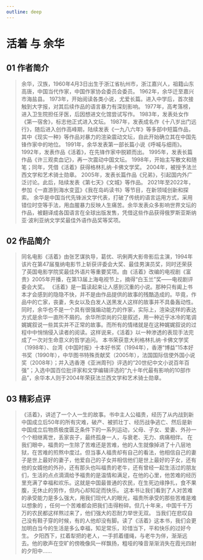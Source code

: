 ```yaml
---
outline: deep
---
```

# 活着 与 余华

## 01 作者简介
> 余华，汉族，1960年4月3日出生于浙江省杭州市，浙江嘉兴人，祖籍山东高唐，中国当代作家，中国作家协会委员会委员。
> 1962年，余华迁至嘉兴市海盐县。
> 1973年，开始阅读各类小说，尤爱长篇。进入中学后，首次接触到大字报，对其后续作品的语言暴力有深刻影响。
> 1977年，高考落榜，进入卫生院担任牙医，后因想进文化馆尝试写作。
> 1983年，发表处女作《第一宿舍》，标志他正式进入文坛。
> 1987年，发表成名作《十八岁出门远行》，随后进入创作高峰期，陆续发表《一九八六年》等多部中短篇作品，其中《现实一种》等作品对暴力的渲染震动文坛，自此开始确立其在中国先锋作家中的地位。
> 1991年，余华发表第一部长篇小说《呼喊与细雨》。
> 1992年，发表作品《活着》，在先锋作家中脱颖而出。
> 1995年，发表长篇作品《许三观卖血记》，再一次震动中国文坛。
> 1998年，开始主写散文和随笔；同年，凭借《活着》获得格林扎纳·卡佛文学奖。
> 2004年，被授予法兰西文学和艺术骑士勋章。
> 2005年，发表长篇作品《兄弟》，引起国内外广泛讨论。此后，陆续发表《第七天》《文城》等作品。
> 2021年至2022年，参加《一直游到海水变蓝》《我在岛屿读书》等节目，在新领域创新和探索。
> 余华是中国当代先锋派文学代表，打破了传统的语言运用方式，采用错位时空等手法，用血腥暴力反映人生痛苦。余华发表众多影响世界文坛的作品，被翻译成各国语言在全球出版发售，凭借这些作品获得俄罗斯亚斯纳亚·波利亚纳文学奖最佳外语作品奖等奖项。

## 02 作品简介
> 同名电影《活着》由张艺谋执导，葛优、巩俐两大影帝影后主演，1994年该片在第47届戛纳电影节上斩获评委会大奖、最佳男演员奖，同时还荣获了英国电影学院奖最佳外语片等重要奖项。由《活着》改编的电视剧《富贵》2005年开播，在第13届上海电视节上，摘得“白玉兰”奖——电视剧评委会大奖。
> 《活着》是一篇读起来让人感到沉重的小说。那种只有阖上书本才会感到的隐隐不快，并不是由作品提供的故事的残酷造成的。毕竟，作品中的亡家，丧妻，失女以及白发人送黑发人这样的故事并不具备轰动性。同时，余华也不是一个具有很强煽动能力的作家，实际上，渲染这样的表达方式是余华一直所不屑的。余华所崇尚的只是叙述，用一种近乎冰冷的笔调娓娓叙说一些其实并不正常的故事。而所有的情绪就是在这种娓娓叙说的过程中中悄悄侵入读者的阅读。这样说来，《活着》以一种渗透的表现手法完成了一次对生命意义的哲学追问。
> 本书荣获意大利格林扎纳·卡佛文学奖（1998年）、台湾《中国时报》十本好书奖（1994年），香港“博益”15本好书奖（1990年），中华图书特殊贡献奖（2005年），法国国际信使外国小说奖（2008年）；并入选香港《亚洲周刊》评选的“20世纪中文小说百年百强”；入选中国百位批评家和文学编辑评选的“九十年代最有影响的10部作品”，余华本人则于2004年荣获法兰西文学和艺术骑士勋章。

## 03 精彩点评 
> 《活着》，讲述了一个人一生的故事。书中主人公福贵，经历了从内战到新中国成立后50年的所有灾难，破产、被抓壮丁、经历战争逃亡、然后是新中国成立后物质极度匮乏条件下的一系列运动，父母、子女、爱妻、外孙一个个相继离世，丢家丧子，最终孤身一人，与衰老、无力、病痛相伴。
> 在我们眼中，福贵的一生除了苦难还是苦难，他的人生就像掉进了十八层地狱，在苦难的煎熬中度过。但当事人福贵却有自己的看法，他相信自己的妻子是世上最好的妻子，他爱自己的子女并相信他们是世上最好的子女，还有他的女婿他的外孙，还有那头也叫福贵的老牛，还有曾经一起生活过的朋友们，生活的点点滴滴给予福贵的是温情和满足，在他的心里，他苦难的经历里充满了幸福和欢乐。这就是中国最普通的农民，在生死边缘挣扎，食不果腹，无休止的劳作，但内心却知足而快乐。
这本书让我们看到了人对苦难的承受能力是多么强大，用我们现代人的眼光，福贵所承受的那些苦难是难以想象的 ，任何一个苦难都会把我们击得粉碎。但几十年来，中国千千万万的农民都这样熬过来了，他们强大的忍耐力举世无双。
> 当我们在悲叹自己没有鞋子穿的时候，有的人他却没有脚。读了《活着》这本书，我们会更加明白当今的生活是多么幸福，知足常乐，珍惜当下，平和快乐的过好今生。
> 夕阳西下，扛着犁把的老人，一手抓着缰绳，与老牛为伴，渐渐远去。他的歌声在空旷的傍晚像风一样飘扬，粗哑的嗓音渐渐消失在霞光四射的夕阳中……

